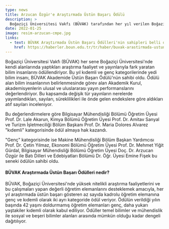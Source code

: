 ```yaml
---
type: news
title: Arzucan Özgür'e Araştırmada Üstün Başarı Ödülü
description: >
  Boğaziçi Üniversitesi Vakfı (BÜVAK) tarafından her yıl verilen Boğaziçi Üniversitesi Araştırmada Üstün Başarı Ödülü sahiplerini buldu.
date: 2022-01-25
image: resim-arzucan-cmpe.jpg
links:
  - text: BÜVAK Araştırmada Üstün Başarı Ödülleri'nin sahipleri belli oldu
    href: https://haberler.boun.edu.tr/tr/haber/buvak-arastirmada-ustun-basari-odullerinin-sahipleri-belli-oldu
---
```


Boğaziçi Üniversitesi Vakfı (BÜVAK) her sene Boğaziçi Üniversitesi'nde kendi alanlarında yaptıkları araştırma faaliyet ve yayınlarıyla fark yaratan bilim insanlarını ödüllendiriyor. Bu yıl kıdemli ve genç kategorilerinde yedi bilim insanı, BÜVAK Akademide Üstün Başarı Ödülü'nün sahibi oldu. Ödülü alan bilim insanlarının belirlenmesinde görev alan Akademik Kurul, akademisyenlerin ulusal ve uluslararası yayın performanslarını değerlendiriyor. Bu kapsamda değişik tür yayınların nerelerde yayımlandıkları, sayıları, süreklilikleri ile önde gelen endekslere göre aldıkları atıf sayıları inceleniyor.

Bu değerlendirmelere göre Bilgisayar Mühendisliği Bölümü Öğretim Üyesi Prof. Dr. Lale Akarun, Kimya Bölümü Öğretim Üyesi Prof. Dr. Amitav Sanyal ve Turizm İşletmeciliği Bölüm Başkanı Prof. Dr. Maria Dolores Alvarez "kıdemli" kategorisinde ödül almaya hak kazandı.

"Genç" kategorisinde ise Makine Mühendisliği Bölüm Başkan Yardımcısı Prof. Dr. Çetin Yılmaz, Ekonomi Bölümü Öğretim Üyesi Prof. Dr. Mehmet Yiğit Gürdal, Bilgisayar Mühendisliği Bölümü Öğretim Üyesi Doç. Dr. Arzucan Özgür ile Batı Dilleri ve Edebiyatları Bölümü Dr. Öğr. Üyesi Emine Fişek bu seneki ödülün sahibi oldu.

#### BÜVAK Araştırmada Üstün Başarı Ödülleri nedir?

BÜVAK, Boğaziçi Üniversitesi'nde yüksek nitelikli araştırma faaliyetlerini ve bu çalışmaları yapan değerli öğretim elemanlarını desteklemek amacıyla, her yıl araştırmada üstün başarı gösteren az sayıda kadrolu öğretim elemanına genç ve kıdemli olarak iki ayrı kategoride ödül veriyor. Ödülün verildiği yılın başında 42 yaşını doldurmamış öğretim elemanları genç, daha yukarı yaştakiler kıdemli olarak kabul ediliyor. Ödüller temel bilimler ve mühendislik ile sosyal ve beşeri bilimler alanları arasında mümkün olduğu kadar dengeli dağıtılıyor.
